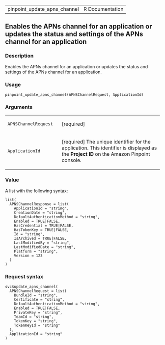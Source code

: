 <table style="width: 100%;">
<tbody>
<tr class="odd">
<td>pinpoint_update_apns_channel</td>
<td style="text-align: right;">R Documentation</td>
</tr>
</tbody>
</table>

## Enables the APNs channel for an application or updates the status and settings of the APNs channel for an application

### Description

Enables the APNs channel for an application or updates the status and
settings of the APNs channel for an application.

### Usage

    pinpoint_update_apns_channel(APNSChannelRequest, ApplicationId)

### Arguments

<table>
<colgroup>
<col style="width: 35%" />
<col style="width: 65%" />
</colgroup>
<tbody>
<tr class="odd">
<td><code
id="pinpoint_update_apns_channel_:_APNSChannelRequest">APNSChannelRequest</code></td>
<td><p>[required]</p></td>
</tr>
<tr class="even">
<td><code
id="pinpoint_update_apns_channel_:_ApplicationId">ApplicationId</code></td>
<td><p>[required] The unique identifier for the application. This
identifier is displayed as the <strong>Project ID</strong> on the Amazon
Pinpoint console.</p></td>
</tr>
</tbody>
</table>

### Value

A list with the following syntax:

    list(
      APNSChannelResponse = list(
        ApplicationId = "string",
        CreationDate = "string",
        DefaultAuthenticationMethod = "string",
        Enabled = TRUE|FALSE,
        HasCredential = TRUE|FALSE,
        HasTokenKey = TRUE|FALSE,
        Id = "string",
        IsArchived = TRUE|FALSE,
        LastModifiedBy = "string",
        LastModifiedDate = "string",
        Platform = "string",
        Version = 123
      )
    )

### Request syntax

    svc$update_apns_channel(
      APNSChannelRequest = list(
        BundleId = "string",
        Certificate = "string",
        DefaultAuthenticationMethod = "string",
        Enabled = TRUE|FALSE,
        PrivateKey = "string",
        TeamId = "string",
        TokenKey = "string",
        TokenKeyId = "string"
      ),
      ApplicationId = "string"
    )
